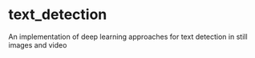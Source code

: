 # text_detection
An implementation of deep learning approaches for text detection in still images and video

